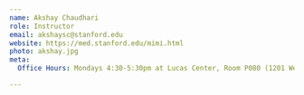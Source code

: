 ```yaml
---
name: Akshay Chaudhari
role: Instructor
email: akshaysc@stanford.edu
website: https://med.stanford.edu/mimi.html
photo: akshay.jpg
meta:
  Office Hours: Mondays 4:30-5:30pm at Lucas Center, Room P080 (1201 Welch Road). From the outside of the building go downstairs one level, cross the glass bridge, and it should be first room on the right once you enter. Zoom office hours by appointment.

---
```

